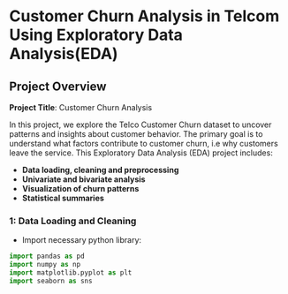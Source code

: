 # Customer Churn Analysis in Telcom Using Exploratory Data Analysis(EDA)

## Project Overview

**Project Title**: Customer Churn Analysis

In this project, we explore the Telco Customer Churn dataset to uncover patterns and insights about customer behavior. The primary goal is to understand what factors  contribute to customer churn, i.e why customers leave the service.
This Exploratory Data Analysis (EDA) project includes:
<br>
-  **Data loading, cleaning and preprocessing**<br>
-  **Univariate and bivariate analysis**<br>
-  **Visualization of churn patterns**<br>
-  **Statistical summaries**

### 1: Data Loading and Cleaning
- Import necessary python library:

```python
import pandas as pd
import numpy as np
import matplotlib.pyplot as plt
import seaborn as sns
```





